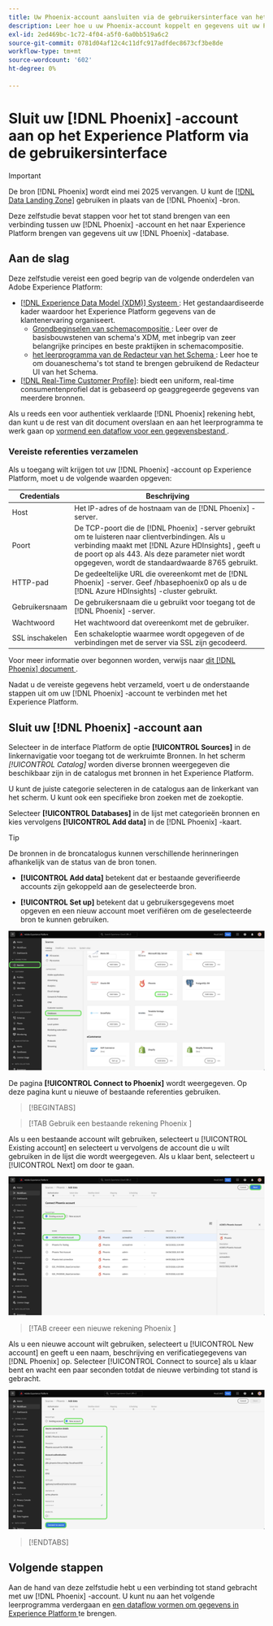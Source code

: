 ```yaml
---
title: Uw Phoenix-account aansluiten via de gebruikersinterface van het Experience Platform
description: Leer hoe u uw Phoenix-account koppelt en gegevens uit uw Phoenix-database naar het Experience Platform brengt via de gebruikersinterface.
exl-id: 2ed469bc-1c72-4f04-a5f0-6a0bb519a6c2
source-git-commit: 0781d04af12c4c11dfc917adfdec8673cf3be8de
workflow-type: tm+mt
source-wordcount: '602'
ht-degree: 0%

---
```


# Sluit uw [!DNL Phoenix] -account aan op het Experience Platform via de gebruikersinterface

>[!IMPORTANT]
>
>De bron [!DNL Phoenix] wordt eind mei 2025 vervangen. U kunt de [[!DNL Data Landing Zone]](../cloud-storage/data-landing-zone.md) gebruiken in plaats van de [!DNL Phoenix] -bron.

Deze zelfstudie bevat stappen voor het tot stand brengen van een verbinding tussen uw [!DNL Phoenix] -account en het naar Experience Platform brengen van gegevens uit uw [!DNL Phoenix] -database.

## Aan de slag

Deze zelfstudie vereist een goed begrip van de volgende onderdelen van Adobe Experience Platform:

* [[!DNL Experience Data Model (XDM)]  Systeem ](../../../../../xdm/home.md): Het gestandaardiseerde kader waardoor het Experience Platform gegevens van de klantenervaring organiseert.
   * [ Grondbeginselen van schemacompositie ](../../../../../xdm/schema/composition.md): Leer over de basisbouwstenen van schema&#39;s XDM, met inbegrip van zeer belangrijke principes en beste praktijken in schemacompositie.
   * [ het leerprogramma van de Redacteur van het Schema ](../../../../../xdm/tutorials/create-schema-ui.md): Leer hoe te om douaneschema&#39;s tot stand te brengen gebruikend de Redacteur UI van het Schema.
* [[!DNL Real-Time Customer Profile]](../../../../../profile/home.md): biedt een uniform, real-time consumentenprofiel dat is gebaseerd op geaggregeerde gegevens van meerdere bronnen.

Als u reeds een voor authentiek verklaarde [!DNL Phoenix] rekening hebt, dan kunt u de rest van dit document overslaan en aan het leerprogramma te werk gaan op [ vormend een dataflow voor een gegevensbestand ](../../dataflow/databases.md).

### Vereiste referenties verzamelen

Als u toegang wilt krijgen tot uw [!DNL Phoenix] -account op Experience Platform, moet u de volgende waarden opgeven:

| Credentials | Beschrijving |
| --- | --- |
| Host | Het IP-adres of de hostnaam van de [!DNL Phoenix] -server. |
| Poort | De TCP-poort die de [!DNL Phoenix] -server gebruikt om te luisteren naar clientverbindingen. Als u verbinding maakt met [!DNL Azure HDInsights] , geeft u de poort op als 443. Als deze parameter niet wordt opgegeven, wordt de standaardwaarde 8765 gebruikt. |
| HTTP-pad | De gedeeltelijke URL die overeenkomt met de [!DNL Phoenix] -server. Geef /hbasephoenix0 op als u de [!DNL Azure HDInsights] -cluster gebruikt. |
| Gebruikersnaam | De gebruikersnaam die u gebruikt voor toegang tot de [!DNL Phoenix] -server. |
| Wachtwoord | Het wachtwoord dat overeenkomt met de gebruiker. |
| SSL inschakelen | Een schakeloptie waarmee wordt opgegeven of de verbindingen met de server via SSL zijn gecodeerd. |

Voor meer informatie over begonnen worden, verwijs naar [ dit  [!DNL Phoenix]  document ](https://python-phoenixdb.readthedocs.io/en/latest/api.html).

Nadat u de vereiste gegevens hebt verzameld, voert u de onderstaande stappen uit om uw [!DNL Phoenix] -account te verbinden met het Experience Platform.

## Sluit uw [!DNL Phoenix] -account aan

Selecteer in de interface Platform de optie **[!UICONTROL Sources]** in de linkernavigatie voor toegang tot de werkruimte Bronnen. In het scherm *[!UICONTROL Catalog]* worden diverse bronnen weergegeven die beschikbaar zijn in de catalogus met bronnen in het Experience Platform.

U kunt de juiste categorie selecteren in de catalogus aan de linkerkant van het scherm. U kunt ook een specifieke bron zoeken met de zoekoptie.

Selecteer **[!UICONTROL Databases]** in de lijst met categorieën bronnen en kies vervolgens **[!UICONTROL Add data]** in de [!DNL Phoenix] -kaart.

>[!TIP]
>
>De bronnen in de broncatalogus kunnen verschillende herinneringen afhankelijk van de status van de bron tonen.
> 
>* **[!UICONTROL Add data]** betekent dat er bestaande geverifieerde accounts zijn gekoppeld aan de geselecteerde bron.
>
>* **[!UICONTROL Set up]** betekent dat u gebruikersgegevens moet opgeven en een nieuw account moet verifiëren om de geselecteerde bron te kunnen gebruiken.

![ de broncatalogus op het Experience Platform UI met de Phoenix geselecteerde bronkaart.](../../../../images/tutorials/create/phoenix/catalog.png)

De pagina **[!UICONTROL Connect to Phoenix]** wordt weergegeven. Op deze pagina kunt u nieuwe of bestaande referenties gebruiken.

>[!BEGINTABS]

>[!TAB  Gebruik een bestaande rekening Phoenix ]

Als u een bestaande account wilt gebruiken, selecteert u [!UICONTROL Existing account] en selecteert u vervolgens de account die u wilt gebruiken in de lijst die wordt weergegeven. Als u klaar bent, selecteert u [!UICONTROL Next] om door te gaan.

![ een lijst van voor authentiek verklaarde Phoenix- gegevensbestandrekeningen die reeds in uw organisatie bestaan.](../../../../images/tutorials/create/phoenix/existing.png)

>[!TAB  creeer een nieuwe rekening Phoenix ]

Als u een nieuwe account wilt gebruiken, selecteert u [!UICONTROL New account] en geeft u een naam, beschrijving en verificatiegegevens van [!DNL Phoenix] op. Selecteer [!UICONTROL Connect to source] als u klaar bent en wacht een paar seconden totdat de nieuwe verbinding tot stand is gebracht.

![ de nieuwe rekeningsinterface waar u authentificatiegeloofsbrieven kunt verstrekken en een rekening tot stand brengen Phoenix.](../../../../images/tutorials/create/phoenix/new.png)

>[!ENDTABS]

## Volgende stappen

Aan de hand van deze zelfstudie hebt u een verbinding tot stand gebracht met uw [!DNL Phoenix] -account. U kunt nu aan het volgende leerprogramma verdergaan en [ een dataflow vormen om gegevens in Experience Platform ](../../dataflow/databases.md) te brengen.
